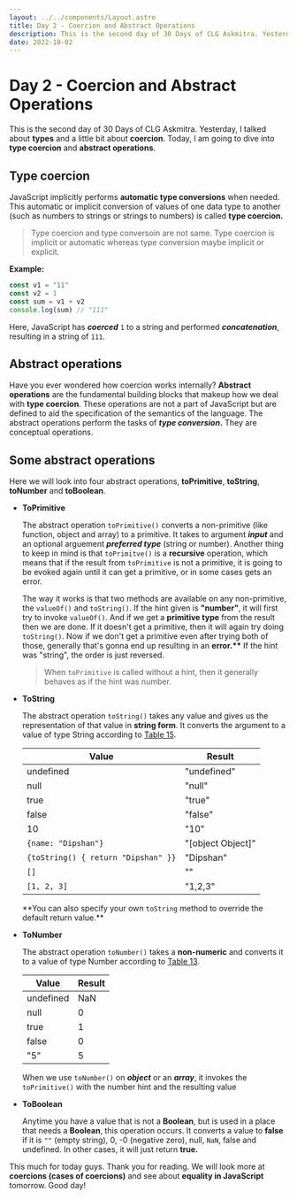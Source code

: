 ```yaml
---
layout: ../../components/Layout.astro
title: Day 2 - Coercion and Abstract Operations
description: This is the second day of 30 Days of CLG Askmitra. Yesterday, I talked about types and a little bit about coercion. Today, I am going to dive into type coercion and abstract operations.
date: 2022-10-02
---
```


# Day 2 - Coercion and Abstract Operations

This is the second day of 30 Days of CLG Askmitra. Yesterday, I talked about **types** and a little bit about **coercion**. Today, I am going to dive into **type coercion** and **abstract operations**.

## Type coercion

JavaScript implicitly performs **automatic type conversions** when needed. This automatic or implicit conversion of values of one data type to another (such as numbers to strings or strings to numbers) is called **type coercion.**

> Type coercion and type conversoin are not same. Type coercion is implicit or automatic whereas type conversion maybe implicit or explicit.

**Example:**

```js
const v1 = "11"
const v2 = 1
const sum = v1 + v2
console.log(sum) // "111"
```

Here, JavaScript has **_coerced_** `1` to a string and performed **_concatenation_**, resulting in a string of `111`.

## Abstract operations

Have you ever wondered how coercion works internally? **Abstract operations** are the fundamental building blocks that makeup how we deal with **type coercion**. These operations are not a part of JavaScript but are defined to aid the specification of the semantics of the language. The abstract operations perform the tasks of **_type conversion_.** They are conceptual operations.

## Some abstract operations

Here we will look into four abstract operations, **toPrimitive**, **toString**, **toNumber** and **toBoolean**.

-   **ToPrimitive**

    The abstract operation `toPrimitive()` converts a non-primitive (like function, object and array) to a primitive. It takes to argument **_input_** and an optional arguement **_preferred type_** (string or number). Another thing to keep in mind is that `toPrimitve()` is a **recursive** operation, which means that if the result from `toPrimitive` is not a primitive, it is going to be evoked again until it can get a primitive, or in some cases gets an error.

    The way it works is that two methods are available on any non-primitive, the `valueOf()` and `toString()`. If the hint given is **"number"**, it will first try to invoke `valueOf()`. And if we get a **primitive type** from the result then we are done. If it doesn't get a primitive, then it will again try doing `toString()`. Now if we don't get a primitive even after trying both of those, generally that's gonna end up resulting in an **error.\*\*** If the hint was "string", the order is just reversed.

    > When `toPrimitive` is called without a hint, then it generally behaves as if the hint was number.

-   **ToString**

    The abstract operation `toString()` takes any value and gives us the representation of that value in **string form**. It converts the argument to a value of type String according to [Table 15](https://tc39.es/ecma262/#table-tostring-conversions).

    | Value                               | Result            |
    | ----------------------------------- | ----------------- |
    | undefined                           | "undefined"       |
    | null                                | "null"            |
    | true                                | "true"            |
    | false                               | "false"           |
    | 10                                  | "10"              |
    | `{name: "Dipshan"}`                 | "[object Object]" |
    | `{toString() { return "Dipshan" }}` | "Dipshan"         |
    | `[]`                                | ""                |
    | `[1, 2, 3]`                         | "1,2,3"           |

    \*\*You can also specify your own `toString` method to override the default return value.\*\*

-   **ToNumber**

    The abstract operation `toNumber()` takes a **non-numeric** and converts it to a value of type Number according to [Table 13](https://tc39.es/ecma262/#table-tonumber-conversions).

    | Value     | Result |
    | --------- | ------ |
    | undefined | NaN    |
    | null      | 0      |
    | true      | 1      |
    | false     | 0      |
    | "5"       | 5      |

    When we use `toNumber()` on **_object_** or an **_array_**, it invokes the `toPrimitive()` with the number hint and the resulting value

-   **ToBoolean**

    Anytime you have a value that is not a **Boolean**, but is used in a place that needs a **Boolean**, this operation occurs. It converts a value to **false** if it is `""` (empty string), 0, -0 (negative zero), null, `NaN`, false and undefined. In other cases, it will just return **true.**

This much for today guys. Thank you for reading. We will look more at **coercions (cases of coercions)** and see about **equality in JavaScript** tomorrow. Good day!
